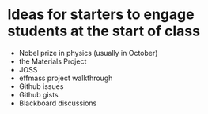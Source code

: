 # Ideas for starters to engage students at the start of class

- Nobel prize in physics (usually in October)
- the Materials Project
- JOSS
- effmass project walkthrough
- Github issues
- Github gists
- Blackboard discussions
